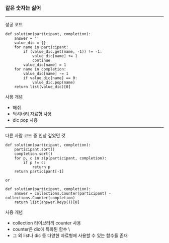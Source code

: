 ### 같은 숫자는 싫어

---

성공 코드

```
def solution(participant, completion):
    answer = ''
    value_dic = {}
    for name in participant:
        if (value_dic.get(name, -1)) != -1:
            value_dic[name] += 1
            continue
        value_dic[name] = 1
    for name in completion:
        value_dic[name] -= 1
        if value_dic[name] == 0:
            value_dic.pop(name)
    return list(value_dic)[0]
```

사용 개념

- 해쉬
- 딕셔너리 자료형 사용
- dic pop 사용

---

다른 사람 코드 중 인상 깊었던 것

```
def solution(participant, completion):
    participant.sort()
    completion.sort()
    for p, c in zip(participant, completion):
        if p != c:
            return p
    return participant[-1]

or

def solution(participant, completion):
    answer = collections.Counter(participant) - collections.Counter(completion)
    return list(answer.keys())[0]
```

사용 개념

- collection 라이브러리 counter 사용
- counter은 dic에 특화된 함수 \
- 그 외 list나 dic 등 다양한 자료형에 사용할 수 있는 함수들 존재
